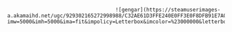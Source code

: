                                        ![gengar](https://steamuserimages-a.akamaihd.net/ugc/929302165272998988/C32AE61D3FFE240E0FF3E0F8DFB91E7A0C754F26/?imw=5000&imh=5000&ima=fit&impolicy=Letterbox&imcolor=%23000000&letterbox=false)
